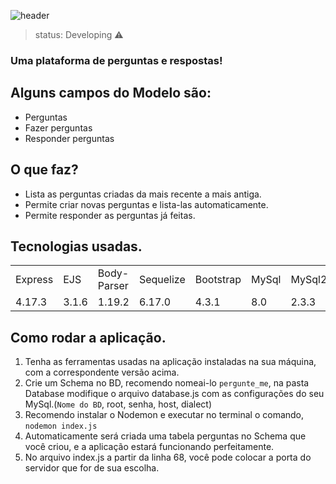 ![header](https://user-images.githubusercontent.com/95944454/159194797-881b4d7d-be0c-4ddb-a457-9616737830f4.jpeg)

> status: Developing ⚠️

### Uma plataforma de perguntas e respostas!

## Alguns campos do Modelo são:

+ Perguntas
+ Fazer perguntas
+ Responder perguntas

## O que faz?

+ Lista as perguntas criadas da mais recente a mais antiga.
+ Permite criar novas perguntas e lista-las automaticamente.
+ Permite responder as perguntas já feitas.

## Tecnologias usadas.

<table>
  <tr>
    <td>Express</td>
    <td>EJS</td>
    <td>Body-Parser</td>
    <td>Sequelize</td>
    <td>Bootstrap</td>
    <td>MySql</td>
    <td>MySql2</td>
  </tr>
  <tr>
    <td>4.17.3</td>
    <td>3.1.6</td>
    <td>1.19.2</td>
    <td>6.17.0</td>
    <td>4.3.1</td>
    <td>8.0</td>
    <td>2.3.3</td>
  </tr>
</table>

## Como rodar a aplicação.

1) Tenha as ferramentas usadas na aplicação instaladas na sua máquina, com a correspondente versão acima.
2) Crie um Schema no BD, recomendo nomeai-lo ```pergunte_me```, na pasta Database modifique o arquivo database.js com as configurações do seu MySql.(```Nome do BD```, root, senha, host, dialect)
3) Recomendo instalar o Nodemon e executar no terminal o comando, ``` nodemon index.js ```
5) Automaticamente será criada uma tabela perguntas no Schema que você criou, e a aplicação estará funcionando perfeitamente.
6) No arquivo index.js a partir da linha 68, você pode colocar a porta do servidor que for de sua escolha.
